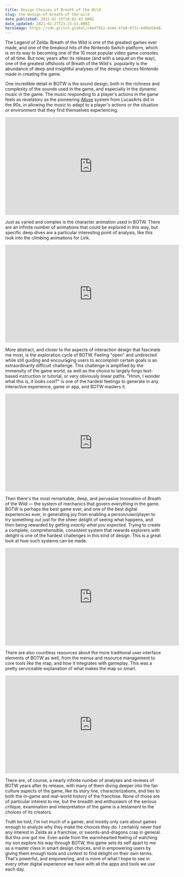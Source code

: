 ```yaml
---
title: Design Choices of Breath of the Wild
slug: the-design-of-breath-of-the-wild
date_published: 2021-02-25T10:02:43.000Z
date_updated: 2021-02-27T23:25:51.000Z
heroimage: https://cdn.glitch.global/c4e475b2-a54e-47e0-973c-ed0bd1b46262/zelda-window.jpeg?v=1669527405633
---
```


The Legend of Zelda: Breath of the Wild is one of the greatest games ever made, and one of the breakout hits of the Nintendo Switch platform, which is on its way to becoming one of the 10 most popular video game consoles of all time. But now, years after its release (and with a sequel on the way), one of the greatest offshoots of Breath of the Wild's  popularity is the abundance of deep and insightful analyses of the design choices Nintendo made in creating the game.

One incredible detail in BOTW is the sound design, both in the richness and complexity of the sounds used in the game, and especially in the dynamic music in the game. The music responding to a player's actions in the game feels as revelatory as the pioneering [iMuse](https://en.wikipedia.org/wiki/IMUSE) system from LucasArts did in the 90s, in allowing the music to adapt to a player's actions or the situation or environment that they find themselves experiencing.


<iframe width="560" height="315" src="https://www.youtube-nocookie.com/embed/Vgev9Gzybk8" title="'Invisible' Sound Design in Breath of the Wild, by Scruffy" frameborder="0" allow="accelerometer; autoplay; clipboard-write; encrypted-media; gyroscope; picture-in-picture" allowfullscreen></iframe>

Just as varied and complex is the character animation used in BOTW. There are an infinite number of animations that could be explored in this way, but specific deep dives are a particular interesting point of analysis, like this look into the climbing animations for Link.

<iframe width="560" height="315" src="https://www.youtube-nocookie.com/embed/hRD1EstmSPs" title="How Link's Climbing Animation Works in Breath of the Wild, by New Frame Plus" frameborder="0" allow="accelerometer; autoplay; clipboard-write; encrypted-media; gyroscope; picture-in-picture" allowfullscreen></iframe>

More abstract, and closer to the aspects of interaction design that fascinate me most, is the exploration cycle of BOTW. Feeling "open" and undirected while still guiding and encouraging users to accomplish certain goals is an extraordinarily difficult challenge. This challenge is amplified by the immensity of the game world, as well as the choice to largely forgo text-based instruction or tutorial, or very obviously linear paths. "Hmm, I wonder what this is, it looks cool?" is one of the hardest feelings to generate in any interactive experience, game or app, and BOTW masters it.

<iframe width="560" height="315" src="https://www.youtube-nocookie.com/embed/X9LB68gnq2M" title="Breath of the Wild's Exploration Cycle, by Design Doc" frameborder="0" allow="accelerometer; autoplay; clipboard-write; encrypted-media; gyroscope; picture-in-picture" allowfullscreen></iframe>

Then there's the most remarkable, deep, and pervasive innovation of Breath of the Wild — the system of mechanics that govern everything in the game. BOTW is perhaps the best game ever, and one of the best digital experiences ever, in generating joy from enabling a person/user/player to try something out just for the sheer delight of seeing what happens, and then being rewarded by getting *exactly what you expected*. Trying to create a complete, comprehensible, consistent system that rewards explorers with delight is one of the hardest challenges in this kind of design. This is a great look at how such systems can be made.

<iframe width="560" height="315" src="https://www.youtube-nocookie.com/embed/9RvbIP4yDvU" title="How Systems Saved Zelda, by Adam Millard" frameborder="0" allow="accelerometer; autoplay; clipboard-write; encrypted-media; gyroscope; picture-in-picture" allowfullscreen></iframe>

There are also countless resources about the more traditional user interface elements of BOTW as well, from the menus and resource management to core tools like the map, and how it integrates with gameplay. This was a pretty serviceable explanation of what makes the map so smart.

<iframe width="560" height="315" src="https://www.youtube-nocookie.com/embed/B_uf-jWbfLU" title="The Genius of the Map in Zelda: BOTW, by Jason Kwon" frameborder="0" allow="accelerometer; autoplay; clipboard-write; encrypted-media; gyroscope; picture-in-picture" allowfullscreen></iframe>

There are, of course, a nearly infinite number of analyses and reviews of BOTW years after its release, with many of them diving deeper into the fan culture aspects of the game, like its story line, characterizations, and ties to both the in-game and real-world history of the franchise. None of those are of particular interest to me, but the breadth and enthusiasm of the serious critique, examination and interpretation of the game is a testament to the choices of its creators. 

Truth be told, I'm not much of a gamer, and mostly only care about games enough to analyze why they make the choices they do. I certainly never had any interest in Zelda as a franchise, or swords-and-dragons crap in general. But this one got me. Even aside from the warmhearted feeling of watching my son explore his way through BOTW, this game sets its self apart to me as a master class in smart design choices, and in empowering users by giving them enough tools and context to find delight on their own terms. That's powerful, and empowering, and is more of what I hope to see in every other digital experience we have with all the apps and tools we use each day.
